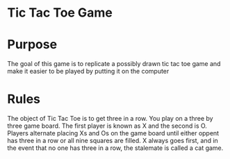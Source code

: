 # Tic Tac Toe Game 

# Purpose

The goal of this game is to replicate a possibly drawn tic tac toe game and make it easier to be played by putting it on the computer

# Rules

The object of Tic Tac Toe is to get three in a row. You play on a three by three game board. The first player is known as X and the second is O. Players alternate placing Xs and Os on the game board until either oppent has three in a row or all nine squares are filled. X always goes first, and in the event that no one has three in a row, the stalemate is called a cat game.
